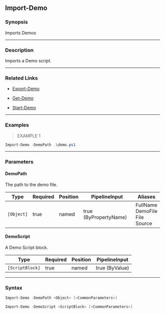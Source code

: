 Import-Demo
-----------




### Synopsis
Imports Demos



---


### Description

Imports a Demo script.



---


### Related Links
* [Export-Demo](Export-Demo.md)



* [Get-Demo](Get-Demo.md)



* [Start-Demo](Start-Demo.md)





---


### Examples
> EXAMPLE 1

```PowerShell
Import-Demo -DemoPath .\demo.ps1
```


---


### Parameters
#### **DemoPath**

The path to the demo file.






|Type      |Required|Position|PipelineInput        |Aliases                                  |
|----------|--------|--------|---------------------|-----------------------------------------|
|`[Object]`|true    |named   |true (ByPropertyName)|FullName<br/>DemoFile<br/>File<br/>Source|



#### **DemoScript**

A Demo Script block.






|Type           |Required|Position|PipelineInput |
|---------------|--------|--------|--------------|
|`[ScriptBlock]`|true    |named   |true (ByValue)|





---


### Syntax
```PowerShell
Import-Demo -DemoPath <Object> [<CommonParameters>]
```
```PowerShell
Import-Demo -DemoScript <ScriptBlock> [<CommonParameters>]
```
